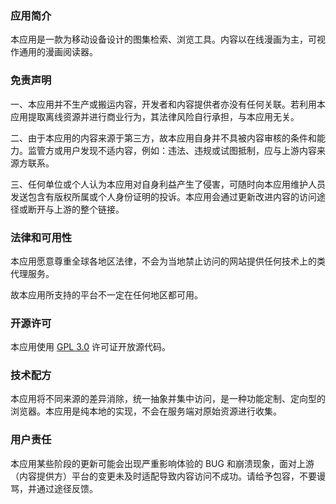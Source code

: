 ### **应用简介**

本应用是一款为移动设备设计的图集检索、浏览工具。内容以在线漫画为主，可视作通用的漫画阅读器。

### **免责声明**

一、本应用并不生产或搬运内容，开发者和内容提供者亦没有任何关联。若利用本应用提取离线资源并进行商业行为，其法律风险自行承担，与本应用无关。

二、由于本应用的内容来源于第三方，故本应用自身并不具被内容审核的条件和能力。监管方或用户发现不适内容，例如：违法、违规或试图抵制，应与上游内容来源方联系。

三、任何单位或个人认为本应用对自身利益产生了侵害，可随时向本应用维护人员发送包含有版权所属或个人身份证明的投诉。本应用会通过更新改进内容的访问途径或断开与上游的整个链接。

### **法律和可用性**

本应用愿意尊重全球各地区法律，不会为当地禁止访问的网站提供任何技术上的类代理服务。

故本应用所支持的平台不一定在任何地区都可用。

### **开源许可**

本应用使用 [GPL 3.0](https://github.com/Hentioe/mikack-mobile/blob/master/LICENSE) 许可证开放源代码。

### **技术配方**

本应用将不同来源的差异消除，统一抽象并集中访问，是一种功能定制、定向型的浏览器。本应用是纯本地的实现，不会在服务端对原始资源进行收集。

### **用户责任**

本应用某些阶段的更新可能会出现严重影响体验的 BUG 和崩溃现象，面对上游（内容提供方）平台的变更未及时适配导致内容访问不成功。请给予包容，不要谩骂，并通过途径反馈。
